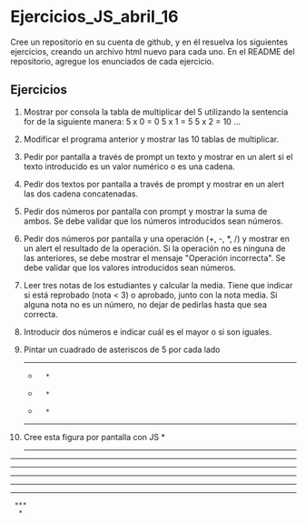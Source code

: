 # Ejercicios_JS_abril_16
Cree un repositorio en su cuenta de github, y en él resuelva los siguientes ejercicios, creando un archivo html nuevo para cada uno.  En el README del repositorio, agregue los enunciados de cada ejercicio.

## Ejercicios 

1. Mostrar por consola la tabla de multiplicar del 5 utilizando la sentencia for de la siguiente manera:
5 x 0 = 0
5 x 1 = 5
5 x 2 = 10
...

2. Modificar el programa anterior y mostrar las 10 tablas de multiplicar.

3. Pedir por pantalla a través de prompt un texto y mostrar en un alert si el texto introducido es un valor numérico o es una cadena.

4. Pedir dos textos por pantalla a través de prompt y mostrar en un alert las dos cadena concatenadas.

5. Pedir dos números por pantalla con prompt y mostrar la suma de ambos.  Se debe validar que los números introducidos sean números.

6. Pedir dos números por pantalla y una operación (+, -, *, /) y mostrar en un alert el resultado de la operación.  Si la operación no es ninguna de las anteriores, se debe mostrar el mensaje "Operación incorrecta".  Se debe validar que los valores introducidos sean números.

7. Leer tres notas de los estudiantes y calcular la media.  Tiene que indicar si está reprobado (nota < 3) o aprobado, junto con la nota media.  Si alguna nota no es un número, no dejar de pedirlas hasta que sea correcta.

8. Introducir dos números e indicar cuál es el mayor o si son iguales.

9. Pintar un cuadrado de asteriscos de 5 por cada lado
    * * * * *
    *       *
    *       *
    *       *
    * * * * *

10. Cree esta figura por pantalla con JS
       *
     ***
   *****
 *******
********
 *******
   *****
     ***
      *
 